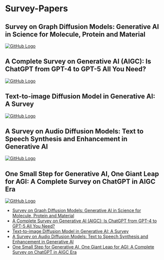 # Survey-Papers

## Survey on Graph Diffusion Models: Generative AI in Science for Molecule, Protein and Material
[![GitHub Logo](https://github.com/favicon.ico)](https://github.com/mengchunbao/Awesome-Graph-Diffusion-Models)

## A Complete Survey on Generative AI (AIGC): Is ChatGPT from GPT-4 to GPT-5 All You Need?
[![GitHub Logo](https://github.com/favicon.ico)](https://github.com/ChaoningZhang/Awesome-AIGC-Papers)

## Text-to-image Diffusion Model in Generative AI: A Survey
[![GitHub Logo](https://github.com/favicon.ico)](https://github.com/chenshuang-zhang/Awesome-Text-To-Image-Diffusion-Models)

## A Survey on Audio Diffusion Models: Text to Speech Synthesis and Enhancement in Generative AI
[![GitHub Logo](https://github.com/favicon.ico)](https://github.com/chenshuang-zhang/Awesome-Audio-Diffusion-Models)

## One Small Step for Generative AI, One Giant Leap for AGI: A Complete Survey on ChatGPT in AIGC Era
[![GitHub Logo](https://github.com/favicon.ico)](https://github.com/ChaoningZhang/Awesome-ChatGPT-and-AutoGPT)

- [Survey on Graph Diffusion Models: Generative AI in Science for Molecule, Protein and Material](https://github.com/mengchunbao/Awesome-Graph-Diffusion-Models)
- [A Complete Survey on Generative AI (AIGC): Is ChatGPT from GPT-4 to GPT-5 All You Need?](https://github.com/ChaoningZhang/Awesome-AIGC-Papers)
- [Text-to-image Diffusion Model in Generative AI: A Survey](https://github.com/chenshuang-zhang/Awesome-Text-To-Image-Diffusion-Models)
- [A Survey on Audio Diffusion Models: Text to Speech Synthesis and Enhancement in Generative AI](https://github.com/chenshuang-zhang/Awesome-Audio-Diffusion-Models)
- [One Small Step for Generative AI, One Giant Leap for AGI: A Complete Survey on ChatGPT in AIGC Era](https://github.com/ChaoningZhang/Awesome-ChatGPT-and-AutoGPT)
